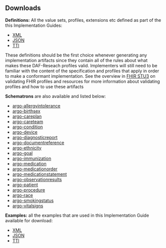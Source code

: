 ## Downloads

**Definitions:** All the value sets, profiles, extensions etc defined as part of the this Implementation Guides:

- [XML](definitions.xml.zip)
- [JSON](definitions.json.zip)
- [TTl](defintions.ttl.zip)

These definitions should be the first choice whenever generating any implementation artifacts since they contain all of the rules about what makes these DAF-Reseach profiles valid. Implementers will still need to be familiar with the content of the specification and profiles that apply in order to make a conformant implementation.  See the overview in [FHIR STU3](http://build.fhir.org/validation.html) on validating FHIR profiles and resources for more information about validating profiles and how to use these artifacts

**Schematrons** are also available and listed below:


- [argo-allergyintolerance](argo-allergyintolerance.sch)
- [argo-birthsex](argo-birthsex.sch)
- [argo-careplan](argo-careplan.sch)
- [argo-careteam](argo-careteam.sch)
- [argo-condition](argo-condition.sch)
- [argo-device](argo-device.sch)
- [argo-diagnosticreport](argo-diagnosticreport.sch)
- [argo-documentreference](argo-documentreference.sch)
- [argo-ethnicity](argo-ethnicity.sch)
- [argo-goal](argo-goal.sch)
- [argo-immunization](argo-immunization.sch)
- [argo-medication](argo-medication.sch)
- [argo-medicationorder](argo-medicationorder.sch)
- [argo-medicationstatement](argo-medicationstatement.sch)
- [argo-observationresults](argo-observationresults.sch)
- [argo-patient](argo-patient.sch)
- [argo-procedure](argo-procedure.sch)
- [argo-race](argo-race.sch)
- [argo-smokingstatus](argo-smokingstatus.sch)
- [argo-vitalsigns](argo-vitalsigns.sch)

**Examples:** all the examples that are used in this Implementation Guide available for download:

- [XML](examples.xml.zip)
- [JSON](examples.json.zip)
- [TTl](examples.ttl.zip)
